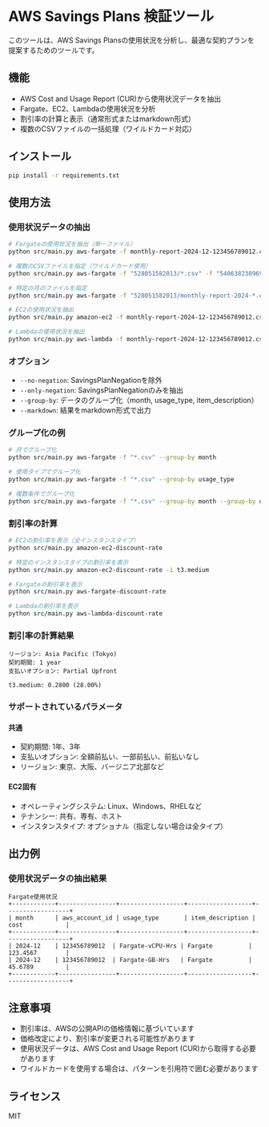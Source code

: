 # AWS Savings Plans 検証ツール

このツールは、AWS Savings Plansの使用状況を分析し、最適な契約プランを提案するためのツールです。

## 機能

- AWS Cost and Usage Report (CUR)から使用状況データを抽出
- Fargate、EC2、Lambdaの使用状況を分析
- 割引率の計算と表示（通常形式またはmarkdown形式）
- 複数のCSVファイルの一括処理（ワイルドカード対応）

## インストール

```bash
pip install -r requirements.txt
```

## 使用方法

### 使用状況データの抽出

```bash
# Fargateの使用状況を抽出（単一ファイル）
python src/main.py aws-fargate -f monthly-report-2024-12-123456789012.csv

# 複数のCSVファイルを指定（ワイルドカード使用）
python src/main.py aws-fargate -f "528051582013/*.csv" -f "540638230969/*.csv"

# 特定の月のファイルを指定
python src/main.py aws-fargate -f "528051582013/monthly-report-2024-*.csv"

# EC2の使用状況を抽出
python src/main.py amazon-ec2 -f monthly-report-2024-12-123456789012.csv

# Lambdaの使用状況を抽出
python src/main.py aws-lambda -f monthly-report-2024-12-123456789012.csv
```

### オプション

- `--no-negation`: SavingsPlanNegationを除外
- `--only-negation`: SavingsPlanNegationのみを抽出
- `--group-by`: データのグループ化（month, usage_type, item_description）
- `--markdown`: 結果をmarkdown形式で出力

### グループ化の例

```bash
# 月でグループ化
python src/main.py aws-fargate -f "*.csv" --group-by month

# 使用タイプでグループ化
python src/main.py aws-fargate -f "*.csv" --group-by usage_type

# 複数条件でグループ化
python src/main.py aws-fargate -f "*.csv" --group-by month --group-by usage_type
```

### 割引率の計算

```bash
# EC2の割引率を表示（全インスタンスタイプ）
python src/main.py amazon-ec2-discount-rate

# 特定のインスタンスタイプの割引率を表示
python src/main.py amazon-ec2-discount-rate -i t3.medium

# Fargateの割引率を表示
python src/main.py aws-fargate-discount-rate

# Lambdaの割引率を表示
python src/main.py aws-lambda-discount-rate
```

### 割引率の計算結果

```
リージョン: Asia Pacific (Tokyo)
契約期間: 1 year
支払いオプション: Partial Upfront

t3.medium: 0.2800 (28.00%)
```

### サポートされているパラメータ

#### 共通
- 契約期間: 1年、3年
- 支払いオプション: 全額前払い、一部前払い、前払いなし
- リージョン: 東京、大阪、バージニア北部など

#### EC2固有
- オペレーティングシステム: Linux、Windows、RHELなど
- テナンシー: 共有、専有、ホスト
- インスタンスタイプ: オプショナル（指定しない場合は全タイプ）

## 出力例

### 使用状況データの抽出結果

```
Fargate使用状況
+------------+----------------+------------------+------------------+------------------+
| month      | aws_account_id | usage_type       | item_description | cost            |
+------------+----------------+------------------+------------------+------------------+
| 2024-12    | 123456789012  | Fargate-vCPU-Hrs | Fargate          | 123.4567        |
| 2024-12    | 123456789012  | Fargate-GB-Hrs   | Fargate          | 45.6789         |
+------------+----------------+------------------+------------------+------------------+
```

## 注意事項

- 割引率は、AWSの公開APIの価格情報に基づいています
- 価格改定により、割引率が変更される可能性があります
- 使用状況データは、AWS Cost and Usage Report (CUR)から取得する必要があります
- ワイルドカードを使用する場合は、パターンを引用符で囲む必要があります

## ライセンス

MIT